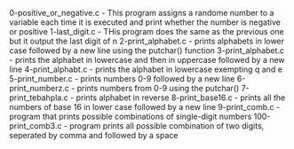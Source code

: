 0-positive_or_negative.c - This program assigns a randome number to a variable each time it is executed and print whether the number is negative or positive
1-last_digit.c - THis program does the same as the previous one but it output the last digit of n
2-print_alphabet.c - prints alphabets in lower case followed by a new line using the putchar() function
3-print_alphabet.c - prints the alphabet in lowercase and then in uppercase followed by a new line
4-print_alphabt.c - prints the alphabet in lowercase exempting q and e
5-print_number.c - prints numbers 0-9 followed by a new line
6-print_numberz.c - prints numbers from 0-9 using the putchar()
7-print_tebahpla.c - prints alphabet in reverse
8-print_base16.c - prints all the numbers of base 16 in lower case followed by a new line
9-print_comb.c - program that prints possible combinations of single-digit numbers
100-print_comb3.c - program prints all possible combination of two digits, seperated by comma and followed by a space


